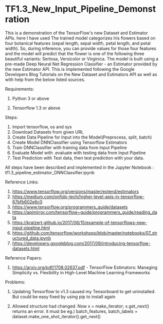 # TF1.3_New_Input_Pipeline_Demonstration

This is a demonstration of the TensorFlow's new Dataset and Estimator APIs. here I have used 
The trained model categorizes Iris flowers based on four botanical features (sepal length, sepal width, petal length, and petal width). So, during inference, you can provide values for those four features and the model will predict that the flower is one of the following three beautiful variants: Sertosa, Versicolor or Virginica. The model is built using a pre-made Deep Neural Net Regression Classifier - an Estimator provided by the new Estimator API. This is implemented following the Google Developers Blog Tutorials on the New Dataset and Estimators API as well as with help from the below listed sources.

Requirements:
1. Python 3 or above

2. Tensorflow 1.3 or above


Steps:
1. Import tensorflow, os and sys
2. Download Datasets from given URL
3. Create Data Pipeline for Input into the Model(Preprocess, split, batch)
4. Create Model DNNClassifier using Tensorflow Estimators
5. Train DNNClassifier with training data from Input Pipeline
6. Evaluate Model with .evaluate with testing data from Input Pipeline
7. Test Prediction with Test data, then test prediction with your data.

All steps have been described and implemented in the Jupyter Notebook : tf1.3_pipeline_estimator_DNNClassifier.ipynb


Reference Links:
1. https://www.tensorflow.org/versions/master/extend/estimators
2. https://medium.com/onfido-tech/higher-level-apis-in-tensorflow-67bfb602e6c0
3. https://www.tensorflow.org/programmers_guide/datasets
4. https://apimirror.com/tensorflow~guide/programmers_guide/reading_data
5. https://kratzert.github.io/2017/06/15/example-of-tensorflows-new-input-pipeline.html
6. https://github.com/tensorflow/workshops/blob/master/notebooks/07_structured_data.ipynb
7. https://developers.googleblog.com/2017/09/introducing-tensorflow-datasets.html


Reference Papers:
1. https://arxiv.org/pdf/1708.02637.pdf - TensorFlow Estimators: Managing Simplicity vs. Flexibility in
High-Level Machine Learning Frameworks


Problems:
1. Updating Tensorflow to v1.3 caused my Tensorboard to get uninstalled. But could be easy fixed by using pip to install again

2. Allowed structure had changed. Now x = make_iterator; x.get_next() returns an error. it must be eg.) 
batch_features, batch_labels = dataset.make_one_shot_iterator().get_next()





